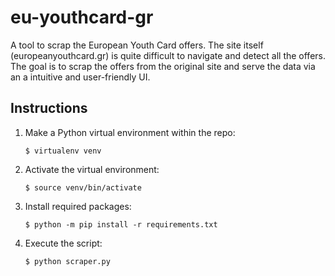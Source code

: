 # eu-youthcard-gr
A tool to scrap the European Youth Card offers. The site itself
(europeanyouthcard.gr) is quite difficult to navigate and detect all the offers.
The goal is to scrap the offers from the original site and serve the data via an
a intuitive and user-friendly UI.

## Instructions

1. Make a Python virtual environment within the repo:
    ```
    $ virtualenv venv
    ```
2. Activate the virtual environment:
    ```
    $ source venv/bin/activate
    ```
2. Install required packages:
    ```
    $ python -m pip install -r requirements.txt
    ```
3. Execute the script:
    ```
    $ python scraper.py
    ```
